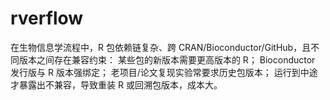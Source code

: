 # rverflow
在生物信息学流程中，R 包依赖链复杂、跨 CRAN/Bioconductor/GitHub，且不同版本之间存在兼容约束：  某些包的新版本需要更高版本的 R；  Bioconductor 发行版与 R 版本强绑定；  老项目/论文复现实验常要求历史包版本；  运行到中途才暴露出不兼容，导致重装 R 或回溯包版本，成本大。
